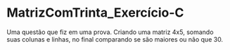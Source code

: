 # MatrizComTrinta_Exercício-C
Uma questão que fiz em uma prova.
Criando uma matriz 4x5, somando suas colunas e linhas, no final comparando se são maiores ou não que 30.
